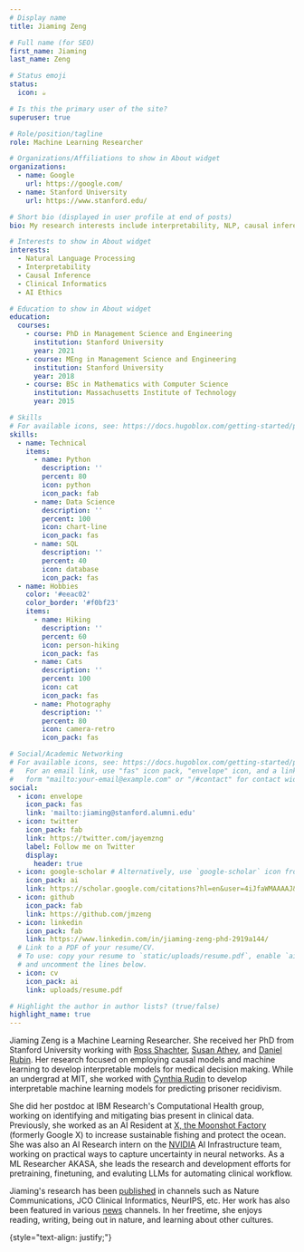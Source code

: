 ```yaml
---
# Display name
title: Jiaming Zeng

# Full name (for SEO)
first_name: Jiaming
last_name: Zeng

# Status emoji
status:
  icon: ☕️

# Is this the primary user of the site?
superuser: true

# Role/position/tagline
role: Machine Learning Researcher

# Organizations/Affiliations to show in About widget
organizations:
  - name: Google
    url: https://google.com/ 
  - name: Stanford University
    url: https://www.stanford.edu/

# Short bio (displayed in user profile at end of posts)
bio: My research interests include interpretability, NLP, causal inference, and quantifying uncertainty.

# Interests to show in About widget
interests:
  - Natural Language Processing
  - Interpretability
  - Causal Inference
  - Clinical Informatics
  - AI Ethics

# Education to show in About widget
education:
  courses:
    - course: PhD in Management Science and Engineering
      institution: Stanford University
      year: 2021
    - course: MEng in Management Science and Engineering
      institution: Stanford University
      year: 2018
    - course: BSc in Mathematics with Computer Science
      institution: Massachusetts Institute of Technology
      year: 2015

# Skills
# For available icons, see: https://docs.hugoblox.com/getting-started/page-builder/#icons
skills:
  - name: Technical
    items:
      - name: Python
        description: ''
        percent: 80
        icon: python
        icon_pack: fab
      - name: Data Science
        description: ''
        percent: 100
        icon: chart-line
        icon_pack: fas
      - name: SQL
        description: ''
        percent: 40
        icon: database
        icon_pack: fas
  - name: Hobbies
    color: '#eeac02'
    color_border: '#f0bf23'
    items:
      - name: Hiking
        description: ''
        percent: 60
        icon: person-hiking
        icon_pack: fas
      - name: Cats
        description: ''
        percent: 100
        icon: cat
        icon_pack: fas
      - name: Photography
        description: ''
        percent: 80
        icon: camera-retro
        icon_pack: fas

# Social/Academic Networking
# For available icons, see: https://docs.hugoblox.com/getting-started/page-builder/#icons
#   For an email link, use "fas" icon pack, "envelope" icon, and a link in the
#   form "mailto:your-email@example.com" or "/#contact" for contact widget.
social:
  - icon: envelope
    icon_pack: fas
    link: 'mailto:jiaming@stanford.alumni.edu'
  - icon: twitter
    icon_pack: fab
    link: https://twitter.com/jayemzng
    label: Follow me on Twitter
    display:
      header: true
  - icon: google-scholar # Alternatively, use `google-scholar` icon from `ai` icon pack
    icon_pack: ai
    link: https://scholar.google.com/citations?hl=en&user=4iJfaWMAAAAJ&view_op=list_works&authuser=2 
  - icon: github
    icon_pack: fab
    link: https://github.com/jmzeng
  - icon: linkedin
    icon_pack: fab
    link: https://www.linkedin.com/in/jiaming-zeng-phd-2919a144/
  # Link to a PDF of your resume/CV.
  # To use: copy your resume to `static/uploads/resume.pdf`, enable `ai` icons in `params.yaml`,
  # and uncomment the lines below.
  - icon: cv
    icon_pack: ai
    link: uploads/resume.pdf

# Highlight the author in author lists? (true/false)
highlight_name: true
---
```

Jiaming Zeng is a Machine Learning Researcher. She received her PhD from Stanford University working with <a href="https://web.stanford.edu/~shachter/">Ross Shachter</a>, <a href="https://athey.people.stanford.edu/">Susan Athey</a>, and <a href="https://profiles.stanford.edu/daniel-rubin/">Daniel Rubin</a>. Her research focused on employing causal models and machine learning to develop interpretable models for medical decision making. While an undergrad at MIT, she worked with <a href="https://users.cs.duke.edu/~cynthia/">Cynthia Rudin</a> to develop interpretable machine learning models for predicting prisoner recidivism. 

She did her postdoc at IBM Research's Computational Health group, working on identifying and mitigating bias present in clinical data. Previously, she worked as an AI Resident at <a href="https://x.company">X, the Moonshot Factory</a> (formerly Google X) to increase sustainable fishing and protect the ocean. She was also an AI Research intern on the <a href="https://www.nvidia.com/en-us/">NVIDIA</a> AI Infrastructure team, working on practical ways to capture uncertainty in neural networks. As a ML Researcher AKASA, she leads the research and development efforts for pretraining, finetuning, and evaluting LLMs for automating clinical workflow. 

Jiaming's research has been <a href="#featured">published</a> in channels such as Nature Communications, JCO Clinical Informatics, NeurIPS, etc. Her work has also been featured in various <a href="#news">news</a> channels. In her freetime, she enjoys reading, writing, being out in nature, and learning about other cultures.

{style="text-align: justify;"}
